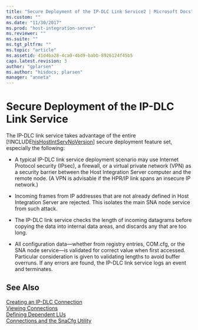 ```yaml
---
title: "Secure Deployment of the IP-DLC Link Service2 | Microsoft Docs"
ms.custom: ""
ms.date: "11/30/2017"
ms.prod: "host-integration-server"
ms.reviewer: ""
ms.suite: ""
ms.tgt_pltfrm: ""
ms.topic: "article"
ms.assetid: 41d4ba28-4ca0-4bd9-babb-8926124f45b5
caps.latest.revision: 3
author: "gplarsen"
ms.author: "hisdocs; plarsen"
manager: "anneta"
---
```

# Secure Deployment of the IP-DLC Link Service
The IP-DLC link service takes advantage of the entire [!INCLUDE[hisHostIntServNoVersion](../includes/hishostintservnoversion-md.md)] secure deployment feature set, especially the following:  
  
-   A typical IP-DLC link service deployment scenario may use Internet Protocol security (IPsec), a firewall, or a virtual private network (VPN) as a security barrier between the Host Integration Server computer and the remote node. (A VPN is advisable if the HPR/IP link spans an insecure IP network.)  
  
-   Incoming frames from IP addresses that are not already defined in Host Integration Server are rejected. This isolates the main SNA node service from such attack.  
  
-   The IP-DLC link service checks the length of incoming datagrams before copying the data into internal data areas, and discards any that are too long.  
  
-   All configuration data—whether from registry entries, COM.cfg, or the SNA node service—is validated for correct value when first accessed. Particular consideration is given to validating lengths to avoid buffer overruns. If any errors are found, the IP-DLC link service logs an event and terminates.  
  
## See Also  
 [Creating an IP-DLC Connection](../core/creating-an-ip-dlc-connection1.md)   
 [Viewing Connections](../core/viewing-connections1.md)   
 [Defining Dependent LUs](../core/defining-dependent-lus1.md)   
 [Connections and the SnaCfg Utility](../core/connections-and-the-snacfg-utility1.md)